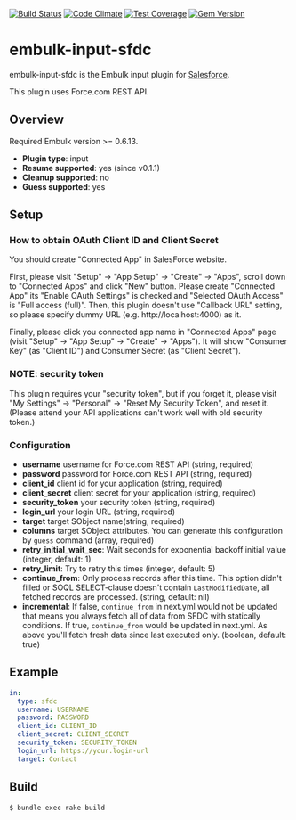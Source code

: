 [![Build Status](https://travis-ci.org/treasure-data/embulk-input-sfdc.svg?branch=master)](https://travis-ci.org/treasure-data/embulk-input-sfdc)
[![Code Climate](https://codeclimate.com/github/treasure-data/embulk-input-sfdc/badges/gpa.svg)](https://codeclimate.com/github/treasure-data/embulk-input-sfdc)
[![Test Coverage](https://codeclimate.com/github/treasure-data/embulk-input-sfdc/badges/coverage.svg)](https://codeclimate.com/github/treasure-data/embulk-input-sfdc/coverage)
[![Gem Version](https://badge.fury.io/rb/embulk-input-sfdc.svg)](https://badge.fury.io/rb/embulk-input-sfdc)

# embulk-input-sfdc

embulk-input-sfdc is the Embulk input plugin for [Salesforce](http://www.salesforce.com/).

This plugin uses Force.com REST API.

## Overview

Required Embulk version >= 0.6.13.

* **Plugin type**: input
* **Resume supported**: yes (since v0.1.1)
* **Cleanup supported**: no
* **Guess supported**: yes

## Setup

### How to obtain OAuth Client ID and Client Secret

You should create "Connected App" in SalesForce website.

First, please visit "Setup" -> "App Setup" -> "Create" -> "Apps", scroll down to "Connected Apps" and click "New" button. Please create "Connected App" its "Enable OAuth Settings" is checked and "Selected OAuth Access" is "Full access (full)". Then, this plugin doesn't use "Callback URL" setting, so please specify dummy URL (e.g. http://localhost:4000) as it.

Finally, please click you connected app name in "Connected Apps" page (visit "Setup" -> "App Setup" -> "Create" -> "Apps"). It will show "Consumer Key" (as "Client ID") and Consumer Secret (as "Client Secret").

### NOTE: security token

This plugin requires your "security token", but if you forget it, please visit "My Settings" -> "Personal" -> "Reset My Security Token", and reset it. (Please attend your API applications can't work well with old security token.)

### Configuration

- **username** username for Force.com REST API (string, required)
- **password** password for Force.com REST API (string, required)
- **client_id** client id for your application (string, required)
- **client_secret** client secret for your application (string, required)
- **security_token** your security token (string, required)
- **login_url** your login URL  (string, required)
- **target** target SObject name(string, required)
- **columns** target SObject attributes. You can generate this configuration by `guess` command (array, required)
- **retry_initial_wait_sec**: Wait seconds for exponential backoff initial value (integer, default: 1)
- **retry_limit**: Try to retry this times (integer, default: 5)
- **continue_from**: Only process records after this time. This option didn't filled or SOQL SELECT-clause doesn't contain `LastModifiedDate`, all fetched records are processed. (string, default: nil)
- **incremental**: If false, `continue_from` in next.yml would not be updated that means you always fetch all of data from SFDC with statically conditions. If true, `continue_from` would be updated in next.yml. As above you'll fetch fresh data since last executed only. (boolean, default: true)

## Example

```yaml
in:
  type: sfdc
  username: USERNAME
  password: PASSWORD
  client_id: CLIENT_ID
  client_secret: CLIENT_SECRET
  security_token: SECURITY_TOKEN
  login_url: https://your.login-url
  target: Contact
```

## Build

```
$ bundle exec rake build
```
